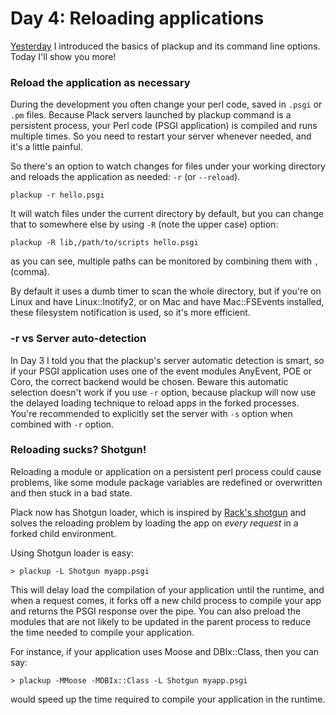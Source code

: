 # Day 4: Reloading applications

[Yesterday][1] I introduced the basics of plackup and its command line options. Today I'll show you more!

### Reload the application as necessary

During the development you often change your perl code, saved in `.psgi` or `.pm` files. Because Plack servers launched by plackup command is a persistent process, your Perl code (PSGI application) is compiled and runs multiple times. So you need to restart your server whenever needed, and it's a little painful.

So there's an option to watch changes for files under your working directory and reloads the application as needed: `-r` (or `--reload`).

```
plackup -r hello.psgi
```

It will watch files under the current directory by default, but you can change that to somewhere else by using `-R` (note the upper case) option:

```
plackup -R lib,/path/to/scripts hello.psgi
```

as you can see, multiple paths can be monitored by combining them with `,` (comma).

By default it uses a dumb timer to scan the whole directory, but if you're on Linux and have Linux::Inotify2, or on Mac and have Mac::FSEvents installed, these filesystem notification is used, so it's more efficient.

### -r vs Server auto-detection

In Day 3 I told you that the plackup's server automatic detection is smart, so if your PSGI application uses one of the event modules AnyEvent, POE or Coro, the correct backend would be chosen. Beware this automatic selection doesn't work if you use `-r` option, because plackup will now use the delayed loading technique to reload apps in the forked processes. You're recommended to explicitly set the server with `-s` option when combined with `-r` option.

### Reloading sucks? Shotgun!

Reloading a module or application on a persistent perl process could cause problems, like some module package variables are redefined or overwritten and then stuck in a bad state.

Plack now has Shotgun loader, which is inspired by [Rack's shotgun][2] and solves the reloading problem by loading the app on _every request_ in a forked child environment.

Using Shotgun loader is easy:

```
> plackup -L Shotgun myapp.psgi
```

This will delay load the compilation of your application until the runtime, and when a request comes, it forks off a new child process to compile your app and returns the PSGI response over the pipe. You can also preload the modules that are not likely to be updated in the parent process to reduce the time needed to compile your application.

For instance, if your application uses Moose and DBIx::Class, then you can say:

```
> plackup -MMoose -MDBIx::Class -L Shotgun myapp.psgi
```

would speed up the time required to compile your application in the runtime.

  [1]: http://advent.plackperl.org/2009/12/day-3-using-plackup.html
  [2]: http://github.com/rtomayko/shotgun